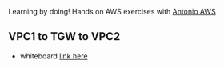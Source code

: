 Learning by doing! Hands on AWS exercises with [Antonio AWS](https://www.AntonioAWS.com)


## VPC1 to TGW to VPC2

- whiteboard [link here](https://awwapp.com/b/u6hxhr9cvgwgw/)
